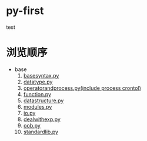 # py-first
test

# 浏览顺序
- base
    1. [basesyntax.py](./base/basesyntax.py)
    1. [datatype.py](./base/datatype.py)
    1. [operatorandprocess.py(include process crontol)](./base/operatorandprocess.py) 
    1. [function.py](./base/function.py)
    1. [datastructure.py](./base/datastructure.py)
    1. [modules.py](./base/modules.py)
    1. [io.py](./base/io.py)
    1. [dealwithexp.py](./banse/dealwithexp.py)
    1. [oob.py](./banse/oob.py)
    1. [standardlib.py](./banse/standardlib.py)
    
